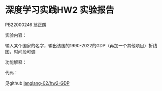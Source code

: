 # 深度学习实践HW2  实验报告

PB22000246 翁正朗





实验内容：

输入某个国家的名字，输出该国的1990-2022的GDP（再加一个其他项目）折线图，时间段可调



功能解释：





代码：

见github  [langlang-02/hw2-GDP](https://github.com/langlang-02/hw2-GDP)
